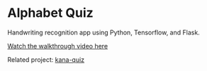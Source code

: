 # Alphabet Quiz

Handwriting recognition app using Python, Tensorflow, and Flask.

[Watch the walkthrough video here](https://www.youtube.com/watch?v=lpWIf-iH7DA)

Related project: [kana-quiz](https://github.com/dbusteed/kana-quiz)